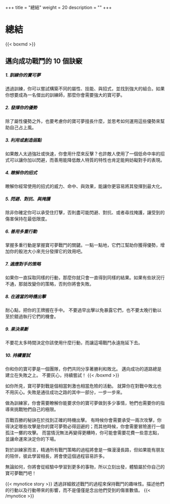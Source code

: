 +++
title = "總結"
weight = 20
description = ""
+++

# 總結

{{< boxmd >}}
## 邁向成功戰鬥的 10 個訣竅

##### 1. 訓練你的寶可夢
透過訓練，你可以嘗試構築不同的屬性、技能、與招式，並找到強大的組合。如果你想要成為一名傑出的訓練師，那麼你會需要強大的寶可夢。

##### 2. 發揮你的優勢
除了屬性優勢之外，也要考慮你的寶可夢擅長什麼，並思考如何運用這些優勢來幫助自己占上風。

##### 3. 利用或創造弱點
如果敵人太過強壯或快速，你會用什麼來反擊？也許敵人使用了一個低命中率的招式可以讓你加以閃避，而善用能降低敵人特質的特性也肯定能夠妨礙對手的表現。

##### 4. 瞭解你的招式
瞭解你經常使用的招式的威力、命中、與效果，能讓你更容易將其發揮到最大化。

##### 5. 閃避、對抗、與掩護
除非你確定你可以承受住打擊，否則盡可能閃避、對抗、或者尋找掩護，讓受到的傷害保持在最低限度。

##### 6. 善用多重行動
掌握多重行動是掌握寶可夢戰鬥的關鍵。一點一點地，它們江幫助你獲得優勢，增加你的骰池大小來充分發揮它的效用吧。

##### 7. 適應對手的策略
如果你一直採取同樣的行動，那麼你就只會一直得到同樣的結果。如果有些狀況行不通，那就改變你的策略，否則你將會失敗。

##### 8. 在適當的時機出擊
耐心點，把你的王牌握在手中。
不要過早出擊以免暴露它們，也不要太晚行動以至於錯過執行它們的機會。

##### 9. 果決果斷
不要花太多時間決定你該使用什麼行動，而讓這場戰鬥永遠拖延下去。

##### 10. 持續嘗試
你和你的寶可夢是一個團隊，你們共同分享著勝利和敗北。
邁向成功的道路總是建立在失敗之上。
不要灰心，持續嘗試！
{{< /boxmd >}}


如你所見，寶可夢對戰是個相當刺激也相當危險的活動。
就算你在對戰中敗北也不用灰心。失敗是通往成功之路的其中一部分，一步一步來。

做為訓練家，你會需要瞭解你能要求你的寶可夢做到多少事情，牠們也需要你的指導來挑戰牠們自己的極限。

百戰百勝的秘訣在於找到正確的時機出擊。
有時候你會需要承受一兩次攻擊，你得決定哪些攻擊是你的寶可夢勢必得迴避的；而其他時候，你會需要冒險進行一個孤注一擲的攻擊。
而當情況無法再變得更糟時，你可能會需要花費一些意志點，並讓命運來決定你的下場。

對於訓練家而言，精通所有戰鬥策略的過程將會是一條漫漫長路，但如果能有朋友的陪伴，彼此學習相長，將會使這個過程容易許多。

無論如何，你將會從經驗中學習到更多的事物，所以立刻出發，體驗屬於你自己的寶可夢戰鬥吧！

{{< mynotice story >}}
透過詳細敘述戰鬥的過程來保持戰鬥的趣味性。描述他們的行動以及行動帶來的影響，而不是僅僅是念出他們受到的傷害數值。
{{< /mynotice >}}